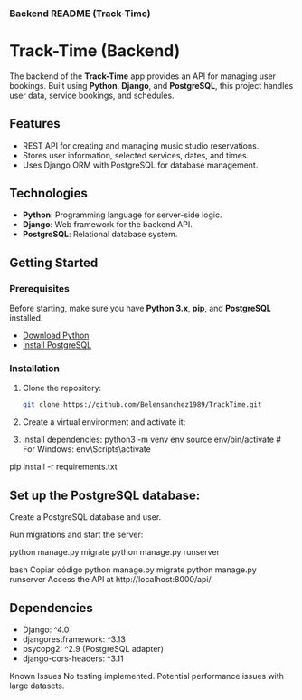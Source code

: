 
### **Backend README (Track-Time)**

# Track-Time (Backend)

The backend of the **Track-Time** app provides an API for managing user bookings. Built using **Python**, **Django**, and **PostgreSQL**,
this project handles user data, service bookings, and schedules.

## Features

- REST API for creating and managing music studio reservations.
- Stores user information, selected services, dates, and times.
- Uses Django ORM with PostgreSQL for database management.

## Technologies

- **Python**: Programming language for server-side logic.
- **Django**: Web framework for the backend API.
- **PostgreSQL**: Relational database system.

## Getting Started

### Prerequisites

Before starting, make sure you have **Python 3.x**, **pip**, and **PostgreSQL** installed.

- [Download Python](https://www.python.org/)
- [Install PostgreSQL](https://www.postgresql.org/)

### Installation

1. Clone the repository:
   ```bash
   git clone https://github.com/Belensanchez1989/TrackTime.git

2. Create a virtual environment and activate it:

3. Install dependencies:
python3 -m venv env
source env/bin/activate  # For Windows: env\Scripts\activate

pip install -r requirements.txt

## Set up the PostgreSQL database:

Create a PostgreSQL database and user.

Run migrations and start the server:

python manage.py migrate
python manage.py runserver

bash
Copiar código
python manage.py migrate
python manage.py runserver
Access the API at http://localhost:8000/api/.

## Dependencies
- Django: ^4.0
- djangorestframework: ^3.13
- psycopg2: ^2.9 (PostgreSQL adapter)
- django-cors-headers: ^3.11


Known Issues
No testing implemented.
Potential performance issues with large datasets.

